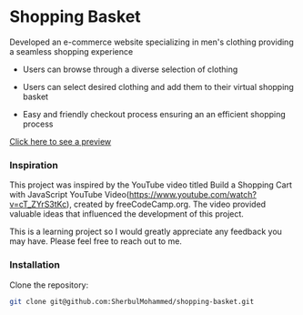 # Shopping Basket

Developed an e-commerce website specializing in men's clothing providing a seamless shopping experience

- Users can browse through a diverse selection of clothing

- Users can select desired clothing and add them to their virtual shopping basket

- Easy and friendly checkout process ensuring an an efficient shopping process

[Click here to see a preview](https://sherbulmohammed.github.io/shopping-basket/)

### Inspiration

This project was inspired by the YouTube video titled Build a Shopping Cart with JavaScript YouTube Video(https://www.youtube.com/watch?v=cT_ZYrS3tKc), created by freeCodeCamp.org. The video provided valuable ideas that influenced the development of this project.

This is a learning project so I would greatly appreciate any feedback you may have. Please feel free to reach out to me.

### Installation

Clone the repository:
```bash
git clone git@github.com:SherbulMohammed/shopping-basket.git